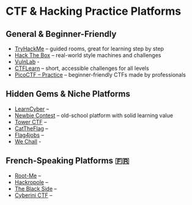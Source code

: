 #  CTF & Hacking Practice Platforms

## General & Beginner-Friendly
- [TryHackMe](https://tryhackme.com/) – guided rooms, great for learning step by step
- [Hack The Box](https://www.hackthebox.com/) – real-world style machines and challenges
- [VulnLab](https://www.vulnlab.com/) - 
- [CTFLearn](https://ctflearn.com/) – short, accessible challenges for all levels
- [PicoCTF – Practice](https://play.picoctf.org/practice) – beginner-friendly CTFs made by professionals

## Hidden Gems & Niche Platforms
- [LearnCyber](https://learn-cyber.net/) – 
- [Newbie Contest](https://www.newbiecontest.org/) – old-school platform with solid learning value
- [Tower CTF](https://www.tower-ctf.fr/) – 
- [CatTheFlag](https://cattheflag.org/) – 
- [Flag4jobs](https://app.flag4jobs.com/) –
- [We Chall](https://www.wechall.net/) - 

## French-Speaking Platforms 🇫🇷
- [Root-Me](https://www.root-me.org/) – 
- [Hackropole](https://hackropole.fr/fr/) – 
- [The Black Side](https://theblackside.fr/) – 
- [Cyberini CTF](https://cyberini.com/ctf/) –
